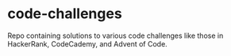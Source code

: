 # code-challenges
Repo containing solutions to various code challenges like those in HackerRank, CodeCademy, and Advent of Code.
